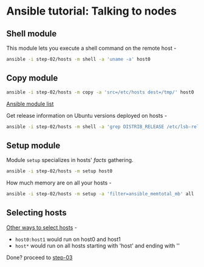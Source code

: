 # Ansible tutorial: Talking to nodes

## Shell module

This module lets you execute a shell command on the remote host -

```bash
ansible -i step-02/hosts -m shell -a 'uname -a' host0
```

## Copy module

```bash
ansible -i step-02/hosts -m copy -a 'src=/etc/hosts dest=/tmp/' host0
```

[Ansible module list](http://docs.ansible.com/list_of_all_modules.html)

Get release information on Ubuntu versions deployed on hosts -

```bash
ansible -i step-02/hosts -m shell -a 'grep DISTRIB_RELEASE /etc/lsb-release' all
```

## Setup module

Module `setup` specializes in hosts' _facts_ gathering.

```bash
ansible -i step-02/hosts -m setup host0
```

How much memory are on all your hosts - 

```bash
ansible -i step-02/hosts -m setup -a 'filter=ansible_memtotal_mb' all
```

## Selecting hosts

[Other ways to select hosts](http://docs.ansible.com/intro_patterns.html) - 

- `host0:host1` would run on host0 and host1
- `host*` would run on all hosts starting with 'host' and ending with ''

Done? proceed to [step-03](../step-03/)